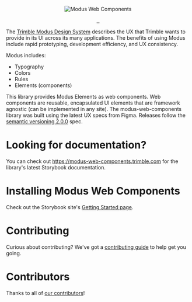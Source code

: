 <p align="center">
  <img src="https://user-images.githubusercontent.com/84749026/148590605-2eb2a27d-4a7e-4e62-909f-ad8c0e72cd79.png" alt="Modus Web Components" />
</p>

<p align="center">
  <a href="https://modus-web-components.trimble.com/" target="_blank">
    <img src="https://cdn.jsdelivr.net/gh/storybookjs/brand@master/badge/badge-storybook.svg" alt="" />
  </a>
  <a href="https://www.npmjs.com/package/@trimble-oss/modus-web-components">
    <img src="https://img.shields.io/github/package-json/v/trimble-oss/modus-web-components?color=blue&filename=stencil-workspace%2Fpackage.json" alt="" />
  </a>
  <a href="https://github.com/trimble-oss/modus-web-components/graphs/contributors">
    <img src="https://img.shields.io/github/contributors/trimble-oss/modus-web-components?color=lightblue" alt="" />
  </a>
</p>

The [Trimble Modus Design System](https://modus.trimble.com/) describes the UX that Trimble wants to provide in its UI across its many applications. The benefits of using Modus include rapid prototyping, development efficiency, and UX consistency.

Modus includes:

- Typography
- Colors
- Rules
- Elements (components)

This library provides Modus Elements as web components. Web components are reusable, encapsulated UI elements that are framework agnostic (can be implemented in any site). The modus-web-components library was built using the latest UX specs from Figma. Releases follow the [semantic versioning 2.0.0](https://semver.org/) spec.

# Looking for documentation?

You can check out <https://modus-web-components.trimble.com> for the library's latest Storybook documentation.

# Installing Modus Web Components

Check out the Storybook site's [Getting Started page](https://modus-web-components.trimble.com/?path=/docs/introduction-getting-started--page).

# Contributing

Curious about contributing? We've got a [contributing guide](https://github.com/trimble-oss/modus-web-components/blob/main/CONTRIBUTING.md) to help get you going.

# Contributors

Thanks to all of [our contributors](https://github.com/trimble-oss/modus-web-components/graphs/contributors)!
